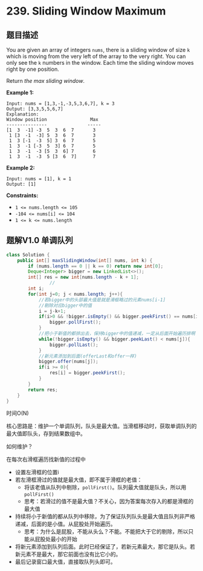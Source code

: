 # 239. Sliding Window Maximum

## 题目描述

You are given an array of integers `nums`, there is a sliding window of size `k` which is moving from the very left of the array to the very right. You can only see the `k` numbers in the window. Each time the sliding window moves right by one position.

Return *the max sliding window*.

 

**Example 1:**

```
Input: nums = [1,3,-1,-3,5,3,6,7], k = 3
Output: [3,3,5,5,6,7]
Explanation: 
Window position                Max
---------------               -----
[1  3  -1] -3  5  3  6  7       3
 1 [3  -1  -3] 5  3  6  7       3
 1  3 [-1  -3  5] 3  6  7       5
 1  3  -1 [-3  5  3] 6  7       5
 1  3  -1  -3 [5  3  6] 7       6
 1  3  -1  -3  5 [3  6  7]      7
```

**Example 2:**

```
Input: nums = [1], k = 1
Output: [1]
```

 

**Constraints:**

- `1 <= nums.length <= 105`
- `-104 <= nums[i] <= 104`
- `1 <= k <= nums.length`



## 题解V1.0 单调队列

```java
class Solution {
    public int[] maxSlidingWindow(int[] nums, int k) {
        if (nums.length == 0 || k == 0) return new int[0];
        Deque<Integer> bigger = new LinkedList<>();
        int[] res = new int[nums.length - k + 1];
				//
        int i; 
        for(int j=0; j < nums.length; j++){
            //若bigger中的头部最大值是就是滑框略过的元素nums[i-1]
            //剔除对应bigger中的值
            i = j-k+1;
            if(i>0 && !bigger.isEmpty() && bigger.peekFirst() == nums[i-1]){
                bigger.pollFirst();
            }
            //把小于新值的都排出去，保持bigger中的值递减，一定从后面开始遍历排啊
            while(!bigger.isEmpty() && bigger.peekLast() < nums[j]){
                bigger.pollLast();
            }   
            //新元素添加到后面(offerLast和offer一样)
            bigger.offer(nums[j]);
            if(i >= 0){ 
                res[i] = bigger.peekFirst();
            }
        }
        return res;
    }
}
```

时间O(N)

核心思路是：维护一个单调队列，队头是最大值。当滑框移动时，获取单调队列的最大值即队头，存到结果数组中。

如何维护？

在每次右滑框遍历找新值的过程中

- 设置左滑框的位置i
- 若左滑框滑过的值就是最大值，即不属于滑框的老值：
  - 将该老值从队列中剔除，`pollFirst()`。队列最大值就是队头，所以用`pollFirst()`
  - 思考：若滑过的值不是最大值？不关心，因为答案每次存入的都是滑框的最大值
- 持续将小于新值的都从队列中移除，为了保证队列队头是最大值且队列非严格递减，后面的是小值。从屁股处开始遍历。
  - 思考：为什么是屁股，不能从头么？不能。不能把大于它的剔除，所以只能从屁股处最小的开始
- 将新元素添加到队列后面。此时已经保证了，若新元素最大，那它是队头。若新元素不是最大，那它前面也没有比它小的。
- 最后记录窗口最大值，直接取队列头即可。

